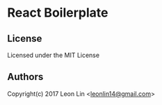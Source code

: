 # React Boilerplate

License
-
Licensed under the MIT License

Authors
-
Copyright(c) 2017 Leon Lin <<leonlin14@gmail.com>>
